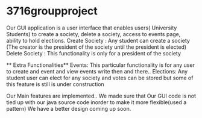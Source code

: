 # 3716groupproject
Our GUI application is a user interface that enables users( University Students) to create a society, delete a society, access to events 
page, ability to hold elections.
Create Society : Any student can create a society (The creator is the president of the society until the president is elected)
Delete Society : This functionality is only for a president of the society

** Extra Functionalities**
Events: This particular functionality is for any user to create and event and view events write then and there..
Elections: Any student user can elect for any society and votes can be stored but some of this feature is still is under construction

Our Main features are implemented.. We made sure that Our GUI code is not tied up with our java source code inorder to make it more flexible(used a pattern)
We have a better design coming up soon.

